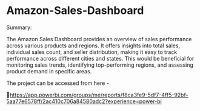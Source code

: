 # Amazon-Sales-Dashboard

Summary: 

The Amazon Sales Dashboard provides an overview of sales performance across various products and regions. It offers insights into total sales, individual sales count, and seller distribution, making it easy to track performance across different cities and states. This would be beneficial for monitoring sales trends, identifying top-performing regions, and assessing product demand in specific areas.

The project can be accessed from here -

🔗https://app.powerbi.com/groups/me/reports/f8ca3fe9-5df7-4ff5-92bf-5aa77e6578ff/2ac410c706a84580adc2?experience=power-bi

